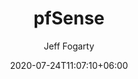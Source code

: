 ---
title: "pfSense"
date: 2020-07-24T11:07:10+06:00
author: Jeff Fogarty
tags: ["home", "lab"]
description: "this is meta description"
draft: false
type: "projects"
---
